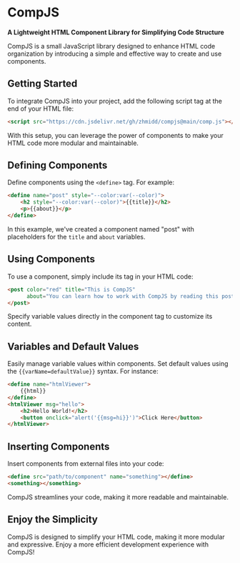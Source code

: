 # CompJS

**A Lightweight HTML Component Library for Simplifying Code Structure**

CompJS is a small JavaScript library designed to enhance HTML code organization by introducing a simple and effective way to create and use components.

## Getting Started

To integrate CompJS into your project, add the following script tag at the end of your HTML file:

```html
<script src="https://cdn.jsdelivr.net/gh/zhmidd/compjs@main/comp.js"></script>
```

With this setup, you can leverage the power of components to make your HTML code more modular and maintainable.

## Defining Components

Define components using the `<define>` tag. For example:

```html
<define name="post" style="--color:var(--color)">
    <h2 style="--color:var(--color)">{{title}}</h2>
    <p>{{about}}</p>
</define>
```

In this example, we've created a component named "post" with placeholders for the `title` and `about` variables.

## Using Components

To use a component, simply include its tag in your HTML code:

```html
<post color="red" title="This is CompJS"
      about="You can learn how to work with CompJS by reading this post">
</post>
```

Specify variable values directly in the component tag to customize its content.

## Variables and Default Values

Easily manage variable values within components. Set default values using the `{{varName=defaultValue}}` syntax. For instance:

```html
<define name="htmlViewer">
    {{html}}
</define>
<htmlViewer msg="hello">
    <h2>Hello World!</h2>
    <button onclick="alert('{{msg=hi}}')">Click Here</button>
</htmlViewer>
```

## Inserting Components

Insert components from external files into your code:

```html
<define src="path/to/component" name="something"></define>
<something></something>
```

CompJS streamlines your code, making it more readable and maintainable.

## Enjoy the Simplicity

CompJS is designed to simplify your HTML code, making it more modular and expressive. Enjoy a more efficient development experience with CompJS!
